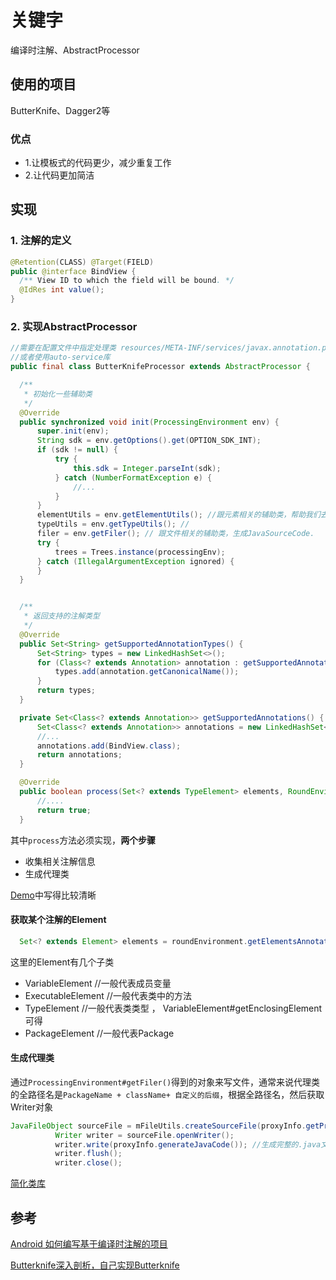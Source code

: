 # 关键字

编译时注解、AbstractProcessor

## 使用的项目

ButterKnife、Dagger2等

### 优点

- 1.让模板式的代码更少，减少重复工作
- 2.让代码更加简洁

## 实现

### 1\. 注解的定义

```java
@Retention(CLASS) @Target(FIELD)
public @interface BindView {
  /** View ID to which the field will be bound. */
  @IdRes int value();
}
```

### 2\. 实现AbstractProcessor

```java
//需要在配置文件中指定处理类 resources/META-INF/services/javax.annotation.processing.Processor
//或者使用auto-service库
public final class ButterKnifeProcessor extends AbstractProcessor {

  /**
   * 初始化一些辅助类
   */
  @Override
  public synchronized void init(ProcessingEnvironment env) {
      super.init(env);
      String sdk = env.getOptions().get(OPTION_SDK_INT);
      if (sdk != null) {
          try {
              this.sdk = Integer.parseInt(sdk);
          } catch (NumberFormatException e) {
              //...
          }
      }
      elementUtils = env.getElementUtils(); //跟元素相关的辅助类，帮助我们去获取一些元素相关的信息
      typeUtils = env.getTypeUtils(); //
      filer = env.getFiler(); // 跟文件相关的辅助类，生成JavaSourceCode.
      try {
          trees = Trees.instance(processingEnv);
      } catch (IllegalArgumentException ignored) {
      }
  }


  /**
   * 返回支持的注解类型
   */
  @Override
  public Set<String> getSupportedAnnotationTypes() {
      Set<String> types = new LinkedHashSet<>();
      for (Class<? extends Annotation> annotation : getSupportedAnnotations()) {
          types.add(annotation.getCanonicalName());
      }
      return types;
  }

  private Set<Class<? extends Annotation>> getSupportedAnnotations() {
      Set<Class<? extends Annotation>> annotations = new LinkedHashSet<>();
      //...
      annotations.add(BindView.class);
      return annotations;
  }

  @Override
  public boolean process(Set<? extends TypeElement> elements, RoundEnvironment env) {
      //....
      return true;
  }
```

其中`process`方法必须实现，**两个步骤**

- 收集相关注解信息
- 生成代理类

[Demo](https://github.com/zhuyongit/ViewInjectDemo)中写得比较清晰

#### 获取某个注解的Element

```java
  Set<? extends Element> elements = roundEnvironment.getElementsAnnotatedWith(BindView.class);
```

这里的Element有几个子类

- VariableElement //一般代表成员变量
- ExecutableElement //一般代表类中的方法
- TypeElement //一般代表类类型 ， VariableElement#getEnclosingElement可得
- PackageElement //一般代表Package

#### 生成代理类

通过`ProcessingEnvironment#getFiler()`得到的对象来写文件，通常来说代理类的全路径名是`PackageName + className+ 自定义的后缀`，根据全路径名，然后获取Writer对象

```java
JavaFileObject sourceFile = mFileUtils.createSourceFile(proxyInfo.getProxyClassFullName(), proxyInfo.getTypeElement());
          Writer writer = sourceFile.openWriter();
          writer.write(proxyInfo.generateJavaCode()); //生成完整的.java文件
          writer.flush();
          writer.close();
```

[简化类库](https://github.com/square/javapoet)

## 参考

[Android 如何编写基于编译时注解的项目](http://blog.csdn.net/lmj623565791/article/details/51931859)

[Butterknife深入剖析，自己实现Butterknife](http://www.jianshu.com/p/003be1b75e28)
